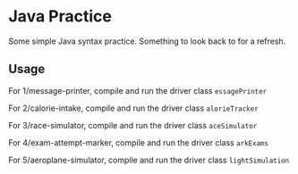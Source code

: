 # Java Practice

Some simple Java syntax practice. Something to look back to for a refresh.

## Usage

For 1/message-printer, compile and run the driver class `essagePrinter`

For 2/calorie-intake, compile and run the driver class `alorieTracker`

For 3/race-simulator, compile and run the driver class `aceSimulator`

For 4/exam-attempt-marker, compile and run the driver class `arkExams`

For 5/aeroplane-simulator, compile and run the driver class `lightSimulation`
